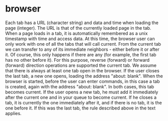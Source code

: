 # browser
Each tab has a URL (character string) and data and time when loading the page (integer). The URL is that of the currently loaded page in the tab. When a page loads in a tab, it is automatically remembered as a unix timestamp with time and access data.
At this time, the browser user can only work with one of all the tabs that will call current. From the current tab we can transfer to any of its immediate neighbors - either before it or after it. Of course, this only happens if there are any (for example, the first tab has no other before it). For this purpose, reverse (forward) or forward (forward) direction operations are supported the current tab.
We assume that there is always at least one tab open in the browser. If the user closes the last tab, a new one opens, loading the address "about: blank".
When the browser is started, before the user can enter commands, in this case a tab is created, again with the address "about: blank". In both cases, this tab becomes current.
If the user opens a new tab, he must add it immediately after the current one and in your queue to become current.
If he closes a tab, it is currently the one immediately after it, and if there is no tab, it is the one before it. If this was the last tab, the rule described above in the text applies.
